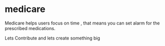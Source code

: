 # medicare
Medicare helps users focus on time , that means you can set alarm for the prescribed medications.

Lets Contribute and lets create something big
